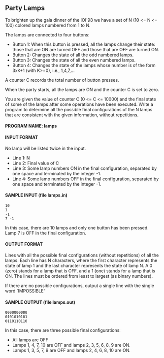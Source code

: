 ## Party Lamps

To brighten up the gala dinner of the IOI'98 we have a set of N (10 <= N <= 100) colored lamps numbered from 1 to N.

The lamps are connected to four buttons:

* Button 1: When this button is pressed, all the lamps change their state: those that are ON are turned OFF and those that are OFF are turned ON.
* Button 2: Changes the state of all the odd numbered lamps.
* Button 3: Changes the state of all the even numbered lamps.
* Button 4: Changes the state of the lamps whose number is of the form 3xK+1 (with K>=0), i.e., 1,4,7,...

A counter C records the total number of button presses.

When the party starts, all the lamps are ON and the counter C is set to zero.

You are given the value of counter C (0 <= C <= 10000) and the final state of some of the lamps after some operations have been executed. Write a program to determine all the possible final configurations of the N lamps that are consistent with the given information, without repetitions.

#### PROGRAM NAME: lamps

#### INPUT FORMAT

No lamp will be listed twice in the input.

* Line 1:	N
* Line 2:	Final value of C
* Line 3:	Some lamp numbers ON in the final configuration, separated by one space and terminated by the integer -1.
* Line 4:	Some lamp numbers OFF in the final configuration, separated by one space and terminated by the integer -1.

#### SAMPLE INPUT (file lamps.in)
```
10
1
-1
7 -1
```

In this case, there are 10 lamps and only one button has been pressed. Lamp 7 is OFF in the final configuration.

#### OUTPUT FORMAT

Lines with all the possible final configurations (without repetitions) of all the lamps. Each line has N characters, where the first character represents the state of lamp 1 and the last character represents the state of lamp N. A 0 (zero) stands for a lamp that is OFF, and a 1 (one) stands for a lamp that is ON. The lines must be ordered from least to largest (as binary numbers).

If there are no possible configurations, output a single line with the single word `IMPOSSIBLE'

#### SAMPLE OUTPUT (file lamps.out)
```
0000000000
0101010101
0110110110
```

In this case, there are three possible final configurations:
* All lamps are OFF
* Lamps 1, 4, 7, 10 are OFF and lamps 2, 3, 5, 6, 8, 9 are ON.
* Lamps 1, 3, 5, 7, 9 are OFF and lamps 2, 4, 6, 8, 10 are ON.
